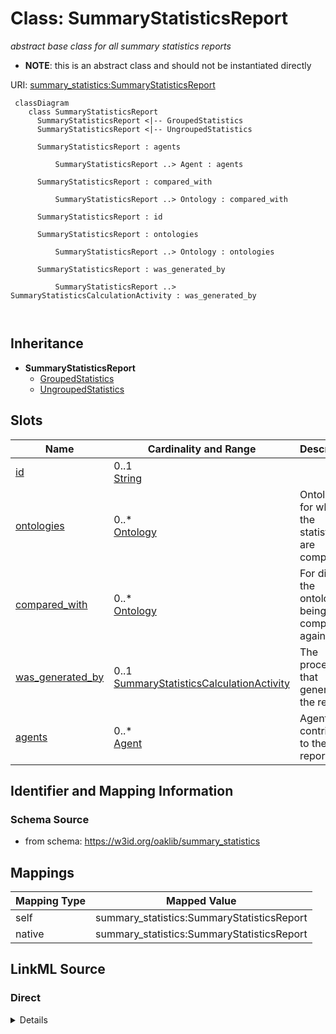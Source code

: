 # Class: SummaryStatisticsReport
_abstract base class for all summary statistics reports_



* __NOTE__: this is an abstract class and should not be instantiated directly


URI: [summary_statistics:SummaryStatisticsReport](https://w3id.org/oaklib/summary_statistics.SummaryStatisticsReport)



```{mermaid}
 classDiagram
    class SummaryStatisticsReport
      SummaryStatisticsReport <|-- GroupedStatistics
      SummaryStatisticsReport <|-- UngroupedStatistics
      
      SummaryStatisticsReport : agents
        
          SummaryStatisticsReport ..> Agent : agents
        
      SummaryStatisticsReport : compared_with
        
          SummaryStatisticsReport ..> Ontology : compared_with
        
      SummaryStatisticsReport : id
        
      SummaryStatisticsReport : ontologies
        
          SummaryStatisticsReport ..> Ontology : ontologies
        
      SummaryStatisticsReport : was_generated_by
        
          SummaryStatisticsReport ..> SummaryStatisticsCalculationActivity : was_generated_by
        
      
```





## Inheritance
* **SummaryStatisticsReport**
    * [GroupedStatistics](GroupedStatistics.md)
    * [UngroupedStatistics](UngroupedStatistics.md)



## Slots

| Name | Cardinality and Range | Description | Inheritance |
| ---  | --- | --- | --- |
| [id](id.md) | 0..1 <br/> [String](String.md) |  | direct |
| [ontologies](ontologies.md) | 0..* <br/> [Ontology](Ontology.md) | Ontology for which the statistics are computed | direct |
| [compared_with](compared_with.md) | 0..* <br/> [Ontology](Ontology.md) | For diffs, the ontologies being compared against | direct |
| [was_generated_by](was_generated_by.md) | 0..1 <br/> [SummaryStatisticsCalculationActivity](SummaryStatisticsCalculationActivity.md) | The process that generated the report | direct |
| [agents](agents.md) | 0..* <br/> [Agent](Agent.md) | Agents that contributed to the report | direct |









## Identifier and Mapping Information







### Schema Source


* from schema: https://w3id.org/oaklib/summary_statistics





## Mappings

| Mapping Type | Mapped Value |
| ---  | ---  |
| self | summary_statistics:SummaryStatisticsReport |
| native | summary_statistics:SummaryStatisticsReport |





## LinkML Source

<!-- TODO: investigate https://stackoverflow.com/questions/37606292/how-to-create-tabbed-code-blocks-in-mkdocs-or-sphinx -->

### Direct

<details>
```yaml
name: SummaryStatisticsReport
description: abstract base class for all summary statistics reports
from_schema: https://w3id.org/oaklib/summary_statistics
rank: 1000
abstract: true
attributes:
  id:
    name: id
    description: Unique handle for this report
    from_schema: https://w3id.org/oaklib/summary_statistics
    rank: 1000
    required: true
  ontologies:
    name: ontologies
    description: Ontology for which the statistics are computed
    from_schema: https://w3id.org/oaklib/summary_statistics
    rank: 1000
    multivalued: true
    range: Ontology
    inlined: true
    inlined_as_list: true
  compared_with:
    name: compared_with
    description: For diffs, the ontologies being compared against
    from_schema: https://w3id.org/oaklib/summary_statistics
    rank: 1000
    multivalued: true
    range: Ontology
    inlined: true
    inlined_as_list: true
  was_generated_by:
    name: was_generated_by
    description: The process that generated the report
    from_schema: https://w3id.org/oaklib/summary_statistics
    rank: 1000
    range: SummaryStatisticsCalculationActivity
  agents:
    name: agents
    description: Agents that contributed to the report
    from_schema: https://w3id.org/oaklib/summary_statistics
    rank: 1000
    multivalued: true
    range: Agent
    inlined: true
    inlined_as_list: true

```
</details>

### Induced

<details>
```yaml
name: SummaryStatisticsReport
description: abstract base class for all summary statistics reports
from_schema: https://w3id.org/oaklib/summary_statistics
rank: 1000
abstract: true
attributes:
  id:
    name: id
    description: Unique handle for this report
    from_schema: https://w3id.org/oaklib/summary_statistics
    rank: 1000
    alias: id
    owner: SummaryStatisticsReport
    domain_of:
    - SummaryStatisticsReport
    - Ontology
    - Agent
    - ContributorRole
    range: string
    required: true
  ontologies:
    name: ontologies
    description: Ontology for which the statistics are computed
    from_schema: https://w3id.org/oaklib/summary_statistics
    rank: 1000
    multivalued: true
    alias: ontologies
    owner: SummaryStatisticsReport
    domain_of:
    - SummaryStatisticsReport
    range: Ontology
    inlined: true
    inlined_as_list: true
  compared_with:
    name: compared_with
    description: For diffs, the ontologies being compared against
    from_schema: https://w3id.org/oaklib/summary_statistics
    rank: 1000
    multivalued: true
    alias: compared_with
    owner: SummaryStatisticsReport
    domain_of:
    - SummaryStatisticsReport
    range: Ontology
    inlined: true
    inlined_as_list: true
  was_generated_by:
    name: was_generated_by
    description: The process that generated the report
    from_schema: https://w3id.org/oaklib/summary_statistics
    rank: 1000
    alias: was_generated_by
    owner: SummaryStatisticsReport
    domain_of:
    - SummaryStatisticsReport
    range: SummaryStatisticsCalculationActivity
  agents:
    name: agents
    description: Agents that contributed to the report
    from_schema: https://w3id.org/oaklib/summary_statistics
    rank: 1000
    multivalued: true
    alias: agents
    owner: SummaryStatisticsReport
    domain_of:
    - SummaryStatisticsReport
    range: Agent
    inlined: true
    inlined_as_list: true

```
</details>